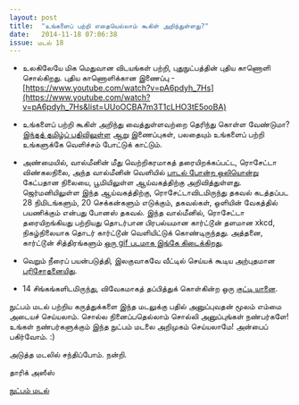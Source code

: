 ```yaml
---
layout: post
title:  "உங்களைப் பற்றி எதையெல்லாம் கூகிள் அறிந்துள்ளது?"
date:   2014-11-18 07:06:38
issue: மடல் 18
---
```


- உலகிலேயே மிக மெதுவான விடயங்கள் பற்றி, புதுநுட்பத்தின் புதிய காணொளி சொல்கிறது. புதிய காணொளிக்கான இணைப்பு - [https://www.youtube.com/watch?v=pA6pdyh_7Hs](https://www.youtube.com/watch?v=pA6pdyh_7Hs&list=UUoOCBA7m3T1cLHO3tE5ooBA)

- உங்களைப் பற்றி கூகிள் அறிந்து வைத்துள்ளவற்றை தெரிந்து கொள்ள வேண்டுமா? [இந்தத் தமிழ்ப் பதிவிலுள்ள](https://medium.com/tamil-writing/1e40ad6870bb) ஆறு இணைப்புகள், பலதையும் உங்களைப் பற்றி உங்களுக்கே வெளிச்சம் போட்டுக் காட்டும்.

- அண்மையில், வால்மீனின் மீது வெற்றிகரமாகத் தரையிறக்கப்பட்ட, ரொசேட்டா விண்கலநிலை, அந்த வால்மீனின் வெளியில் [பாடல் போன்ற ஒலியொன்று](http://www.abc.net.au/science/articles/2014/11/12/4126840.htm#.VGSRLs96cCI.facebook) கேட்பதான நிலையை, பூமியிலுள்ள ஆய்வகத்திற்கு அறிவித்துள்ளது. ஜெர்மனியிலுள்ள இந்த ஆய்வகத்திற்கு, ரொசேட்டாவிடமிருந்து தகவல் கடத்தப்பட 28 நிமிடங்களும், 20 செக்கன்களும் எடுக்கும், தகவல்கள், ஒளியின் வேகத்தில் பயணிக்கும் என்பது போனஸ் தகவல். இந்த வால்மீனில், ரொசேட்டா தரையிறங்கியது பற்றியது தொடர்பான பிரபல்யமான கார்ட்டூன் தளமான xkcd, நிகழ்நிலையாக தொடர் கார்ட்டூன் வெளியிட்டுக் கொண்டிருந்தது. அத்தனை, கார்ட்டூன் சித்திரங்களும் [ஒரு gif படமாக இங்கே கிடைக்கிறது](http://tanyaharrisonofmars.com/philae.gif).

- வெறும் நீரைப் பயன்படுத்தி, இலகுவாகவே வீட்டில் செய்யக் கூடிய அற்புதமான [பரிசோதனையிது](https://www.youtube.com/watch?v=G303o8pJzls).

- 14 சிங்கங்களிடமிருந்து, விவேகமாகத் தப்பித்துக் கொள்கின்ற ஒரு [குட்டி யானை](https://www.youtube.com/watch?v=MbV7WuNWHe4). 


நுட்பம் மடல் பற்றிய கருத்துக்களை இந்த மடலுக்கு பதில் அனுப்புவதன் மூலம் எம்மை அடையச் செய்யலாம். சொல்ல நினைப்பதெல்லாம் சொல்லி அனுப்புங்கள் நண்பர்களே! உங்கள் நண்பர்களுக்கும் இந்த நுட்பம் மடலை அறிமுகம் செய்யலாமே! அன்பைப் பகிர்வோம். :)

அடுத்த மடலில் சந்திப்போம். நன்றி.

தாரிக் அஸீஸ்

[நுட்பம் மடல்](http://nutpam.org)